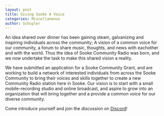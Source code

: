 ```yaml
---
layout: post
title: Giving Sooke A Voice
categories: Miscellaneous
author: Schuyler
---
```


An idea shared over dinner has been gaining steam, galvanizing and inspiring individuals across the community; A vision of a common voice for our community, a forum to share music, thoughts, and news with eachother and with the world. Thus the idea of Sooke Community Radio was born, and we now undertake the task to make this shared vision a reality. 


We have submitted an application for a Sooke Community Grant, and are working to build a network of interested individuals from across the Sooke Community to bring their voices and skills together to create a new Community Radio station here in Sooke. Our vision is to start with a small mobile-recording studio and online broadcast, and aspire to grow into an organization that will bring together and a provide a common voice for our diverse community.


Come introduce yourself and join the discussion on [Discord](https://discord.gg/DvuMjBME)!